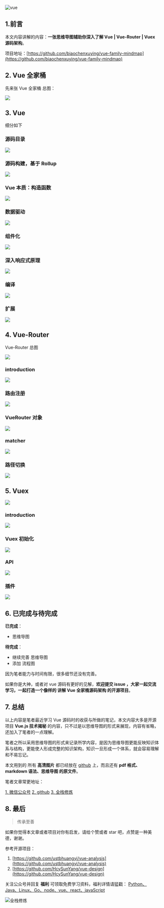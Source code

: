 ![vue](https://upload-images.jianshu.io/upload_images/12890819-7820bc20092c4c40.png?imageMogr2/auto-orient/strip%7CimageView2/2/w/1240)

## 1.前言

本文内容讲解的内容：**一张思维导图辅助你深入了解 Vue | Vue-Router | Vuex 源码架构**。

项目地址：[https://github.com/biaochenxuying/vue-family-mindmap](https://github.com/biaochenxuying/vue-family-mindmap)


## 2. Vue 全家桶

先来张 Vue 全家桶 总图：

![](https://upload-images.jianshu.io/upload_images/12890819-e2277ecc93d55d6f.png?imageMogr2/auto-orient/strip%7CimageView2/2/w/1240)


## 3. Vue 

细分如下

### 源码目录

![](https://upload-images.jianshu.io/upload_images/12890819-fd7669636904668c.png?imageMogr2/auto-orient/strip%7CimageView2/2/w/1240)

### 源码构建，基于 Rollup 

![](https://upload-images.jianshu.io/upload_images/12890819-0897258ad054e74a.png?imageMogr2/auto-orient/strip%7CimageView2/2/w/1240)


### Vue 本质：构造函数

![](https://upload-images.jianshu.io/upload_images/12890819-1e0ca2eda8e612df.png?imageMogr2/auto-orient/strip%7CimageView2/2/w/1240)


### 数据驱动

![](https://upload-images.jianshu.io/upload_images/12890819-ee28361283bc6378.png?imageMogr2/auto-orient/strip%7CimageView2/2/w/1240)


### 组件化

![](https://upload-images.jianshu.io/upload_images/12890819-c59411f9929c7c7c.png?imageMogr2/auto-orient/strip%7CimageView2/2/w/1240)


### 深入响应式原理

![](https://upload-images.jianshu.io/upload_images/12890819-bdedcaa2bb5e1d98.png?imageMogr2/auto-orient/strip%7CimageView2/2/w/1240)


### 编译

![](https://upload-images.jianshu.io/upload_images/12890819-8db9031ab3f56d0c.png?imageMogr2/auto-orient/strip%7CimageView2/2/w/1240)


### 扩展

![](https://upload-images.jianshu.io/upload_images/12890819-a32bd154141c2952.png?imageMogr2/auto-orient/strip%7CimageView2/2/w/1240)

## 4. Vue-Router

Vue-Router 总图

![](https://upload-images.jianshu.io/upload_images/12890819-e8f99dcc7defb1de.png?imageMogr2/auto-orient/strip%7CimageView2/2/w/1240)

### introduction

![](https://upload-images.jianshu.io/upload_images/12890819-88fbb08912c8b562.png?imageMogr2/auto-orient/strip%7CimageView2/2/w/1240)

### 路由注册

![](https://upload-images.jianshu.io/upload_images/12890819-08ffd65ba880407b.png?imageMogr2/auto-orient/strip%7CimageView2/2/w/1240)

### VueRouter 对象

![](https://upload-images.jianshu.io/upload_images/12890819-d4c3ca28a1a0977b.png?imageMogr2/auto-orient/strip%7CimageView2/2/w/1240)

### matcher

![](https://upload-images.jianshu.io/upload_images/12890819-f5f10428fe0cac32.png?imageMogr2/auto-orient/strip%7CimageView2/2/w/1240)


### 路径切换

![](https://upload-images.jianshu.io/upload_images/12890819-69a3de3d28f1652f.png?imageMogr2/auto-orient/strip%7CimageView2/2/w/1240)


## 5. Vuex

![](https://upload-images.jianshu.io/upload_images/12890819-4e321bf43a0145fc.png?imageMogr2/auto-orient/strip%7CimageView2/2/w/1240)

### introduction

![](https://upload-images.jianshu.io/upload_images/12890819-21364f919eb5b13b.png?imageMogr2/auto-orient/strip%7CimageView2/2/w/1240)


### Vuex 初始化

![](https://upload-images.jianshu.io/upload_images/12890819-9b4485d0caa63f66.png?imageMogr2/auto-orient/strip%7CimageView2/2/w/1240)


### API

![](https://upload-images.jianshu.io/upload_images/12890819-60249f97bddbb56a.png?imageMogr2/auto-orient/strip%7CimageView2/2/w/1240)


### 插件

![](https://upload-images.jianshu.io/upload_images/12890819-4af32cf1729dfc36.png?imageMogr2/auto-orient/strip%7CimageView2/2/w/1240)


## 6. 已完成与待完成

**已完成**：

- 思维导图

**待完成**：

- 继续完善 思维导图
- 添加 流程图

因为笔者能力与时间有限，很多细节还没有完善。

如果你是大神，或者对 vue 源码有更好的见解，**欢迎提交 issue ，大家一起交流学习，一起打造一个像样的 讲解 Vue 全家桶源码架构 的开源项目**。

## 7. 总结

以上内容是笔者最近学习 Vue 源码时的收获与所做的笔记，本文内容大多是开源项目 **Vue.js 技术揭秘** 的内容，只不过是以思维导图的形式来展现，内容有省略，还加入了笔者的一点理解。

笔者之所以采用思维导图的形式来记录所学内容，是因为思维导图更能反映知识体系与结构，更能使人形成完整的知识架构，知识一旦形成一个体系，就会容易理解和不易忘记。

本文用到的 所有 **高清图片** 都已经放在 [github](https://github.com/biaochenxuying/vue-family-mindmap) 上，而且还有 **pdf 格式、markdown 语法、思维导图 的原文件**。

笔者文章常更地址：

[1. 微信公众号](https://github.com/biaochenxuying/blog)
[2. github](https://github.com/biaochenxuying/blog)
[3. 全栈修炼](https://biaochenxuying.cn/)

## 8. 最后

> 传承至善

如果你觉得本文章或者项目对你有启发，请给个赞或者  star 吧，点赞是一种美德，谢谢。

参考开源项目：

1. [https://github.com/ustbhuangyi/vue-analysis](https://github.com/ustbhuangyi/vue-analysis)
2. [https://github.com/HcySunYang/vue-design](https://github.com/HcySunYang/vue-design)


关注公众号并回复 **福利** 可领取免费学习资料，福利详情请猛戳：  [Python、Java、Linux、Go、node、vue、react、javaScript](https://biaochenxuying.cn/articleDetail?article_id=5bf4ba3c245730373274df61)

![全栈修炼](https://upload-images.jianshu.io/upload_images/12890819-bce9560fec5c49ea.png?imageMogr2/auto-orient/strip%7CimageView2/2/w/1240)





